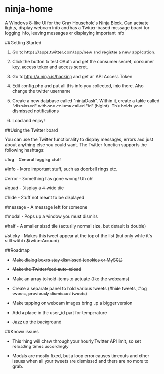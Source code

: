 ninja-home
==========

A Windows 8-like UI for the Gray Household's Ninja Block. Can actuate lights, display webcam info and has a Twitter-based message board for logging info, leaving messages or displaying important info

##Getting Started

1. Go to https://apps.twitter.com/app/new and register a new application.

2. Click the button to test OAuth and get the consumer secret, consumer key, access token and access secret.

3. Go to http://a.ninja.is/hacking and get an API Access Token

4. Edit config.php and put all this info you collected, into there. Also change the twitter username


5. Create a new database called "ninjaDash". Within it, create a table called "dismissed" with one column called "id" (bigint). This holds your dismissed notifications

6. Load and enjoy!

##Using the Twitter board

You can use the Twitter functionality to display messages, errors and just about anything else you could want. The Twitter function supports the following hashtags:

\#log - General logging stuff

\#info - More important stuff, such as doorbell rings etc.

\#error - Something has gone wrong! Uh oh!

\#quad - Display a 4-wide tile

\#hide - Stuff not meant to be displayed

\#message - A message left for someone

\#modal - Pops up a window you must dismiss

\#half - A smaller sized tile (actually normal size, but default is double)

\#sticky - Makes this tweet appear at the top of the list (but only while it's still within $twitterAmount)

##Roadmap


* ~~Make dialog boxes stay dismissed (cookies or MySQL)~~

* ~~Make the Twitter feed auto-reload~~

* ~~Make an array to hold items to actuate (like the webcams)~~

* Create a separate panel to hold various tweets (#hide tweets, #log tweets, previously dismissed tweets)

* Make tapping on webcam images bring up a bigger version

* Add a place in the user_id part for temperature

* Jazz up the background

##Known issues

* This thing will chew through your hourly Twitter API limit, so set reloading times accordingly

* Modals are mostly fixed, but a loop error causes timeouts and other issues when all your tweets are dismissed and there are no more to grab.